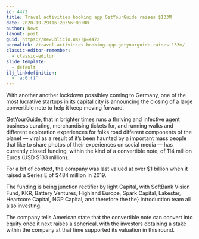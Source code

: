 ```yaml
---
id: 4472
title: Travel activities booking app GetYourGuide raises $133M
date: 2020-10-29T16:20:56+00:00
author: Newb
layout: post
guid: https://new.blicio.us/?p=4472
permalink: /travel-activities-booking-app-getyourguide-raises-133m/
classic-editor-remember:
  - classic-editor
slide_template:
  - default
ilj_linkdefinition:
  - 'a:0:{}'
---
```

With another another lockdown possibley coming to Germany, one of the most lucrative startups in its capital city is announcing the closing of a large convertible note to help it keep moving forward.

[GetYourGuide](getyourguide.com), that in brighter times runs a thriving and infective agent business curating, merchandising tickets for, and running walks and different exploration experiences for folks road different components of the planet — viral as a result of it’s been haunted by a important mass people that like to share photos of their experiences on social media — has currently closed funding, within the kind of a convertible note, of 114 million Euros (USD $133 million).

For a bit of context, the company was last valued at over $1 billion when it raised a Series E of $484 million in 2019.

The funding is being junction rectifier by light Capital, with SoftBank Vision Fund, KKR, Battery Ventures, Highland Europe, Spark Capital, Lakestar, Heartcore Capital, NGP Capital, and therefore the the} introduction team all also investing.

The company tells American state that the convertible note can convert into equity once it next raises a spherical, with the investors obtaining a stake within the company at that time supported its valuation in this round.